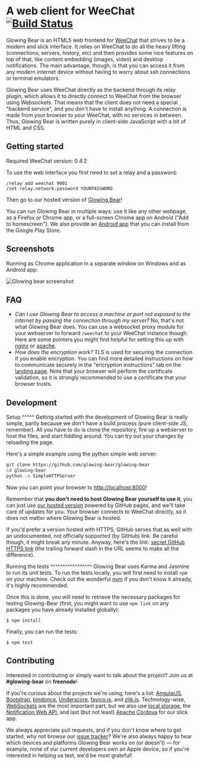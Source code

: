 A web client for WeeChat [![Build Status](https://api.travis-ci.org/glowing-bear/glowing-bear.png)](https://travis-ci.org/glowing-bear/glowing-bear?branch=master)
========================

Glowing Bear is an HTML5 web frontend for [WeeChat](http://weechat.org) that strives to be a modern and slick interface. It relies on WeeChat to do all the heavy lifting (connections, servers, history, etc) and then provides some nice features on top of that, like content embedding (images, video) and desktop notifications. The main advantage, though, is that you can access it from any modern internet device without having to worry about ssh connections or terminal emulators.

Glowing Bear uses WeeChat directly as the backend through its relay plugin, which allows it to directly connect to WeeChat from the browser using Websockets. That means that the client does not need a special "backend service", and you don't have to install anything. A connection is made from your browser to your WeeChat, with no services in between. Thus, Glowing Bear is written purely in client-side JavaScript with a bit of HTML and CSS.

Getting started
---------------

Required WeeChat version: 0.4.2

To use the web interface you first need to set a relay and a password:

	/relay add weechat 9001
	/set relay.network.password YOURPASSWORD

Then go to our hosted version of [Glowing Bear](http://www.glowing-bear.org)!

You can run Glowing Bear in multiple ways: use it like any other webpage, as a Firefox or Chrome app, or a full-screen Chrome app on Android ("Add to homescreen"). We also provide an [Android app](https://play.google.com/store/apps/details?id=com.glowing_bear) that you can install from the Google Play Store.

Screenshots
-----------
Running as Chrome application in a separate window on Windows and as Android app:

![Glowing bear screenshot](https://4z2.de/glowingbear.png)

FAQ
---

- *Can I use Glowing Bear to access a machine or port not exposed to the internet by passing the connection through my server?* No, that's not what Glowing Bear does. You can use a websocket proxy module for your webserver to forward `/weechat` to your WeeChat instance though. Here are some pointers you might find helpful for setting this up with [nginx](http://nginx.com/blog/websocket-nginx/) or [apache](https://httpd.apache.org/docs/2.4/mod/mod_proxy_wstunnel.html).
- *How does the encryption work?* TLS is used for securing the connection if you enable encryption. You can find more detailed instructions on how to communicate securely in the "encryption instructions" tab on the [landing page](http://www.glowing-bear.org). Note that your browser will perform the certificate validation, so it is strongly recommended to use a certificate that your browser trusts.

Development
-----------

Setup
^^^^^
Getting started with the development of Glowing Bear is really simple, partly because we don't have a build process (pure client-side JS, remember). All you have to do is clone the repository, fire up a webserver to host the files, and start fiddling around. You can try out your changes by reloading the page.

Here's a simple example using the python simple web server:
```bash
git clone https://github.com/glowing-bear/glowing-bear
cd glowing-bear
python -m SimpleHTTPServer
```

Now you can point your browser to [http://localhost:8000](http://localhost:8000)!

Remember that **you don't need to host Glowing Bear yourself to use it**, you can just use [our hosted version](http://www.glowing-bear.org) powered by GitHub pages, and we'll take care of updates for you. Your browser connects to WeeChat directly, so it does not matter where Glowing Bear is hosted.

If you'd prefer a version hosted with HTTPS, GitHub serves that as well with an undocumented, not officially supported (by GitHub) link. Be careful though, it might break any minute. Anyway, here's the link: [secret GitHub HTTPS link](https://glowing-bear.github.io/glowing-bear/) (the trailing forward slash in the URL seems to make all the difference).

Running the tests
^^^^^^^^^^^^^^^^^
Glowing Bear uses Karma and Jasmine to run its unit tests. To run the tests locally, you will first need to install `npm` on your machine. Check out the wonderful [nvm](https://github.com/creationix/nvm) if you don't know it already, it's highly recommended.

Once this is done, you will need to retrieve the necessary packages for testing Glowing-Bear (first, you might want to use `npm link` on any packages you have already installed globally):

`$ npm install`

Finally, you can run the tests:

`$ npm test`


Contributing
------------

Interested in contributing or simply want to talk about the project? Join us at **#glowing-bear** on **freenode**!

If you're curious about the projects we're using, here's a list: [AngularJS](https://angularjs.org/), [Bootstrap](http://getbootstrap.com/), [bindonce](https://github.com/Pasvaz/bindonce), [Underscore](http://underscorejs.org/), [favico.js](http://lab.ejci.net/favico.js/), and [zlib.js](https://github.com/imaya/zlib.js). Technology-wise, [WebSockets](http://en.wikipedia.org/wiki/WebSocket) are the most important part, but we also use [local storage](https://developer.mozilla.org/en-US/docs/Web/Guide/API/DOM/Storage#localStorage), the [Notification Web API](https://developer.mozilla.org/en/docs/Web/API/notification), and last (but not least) [Apache Cordova](https://cordova.apache.org/) for our slick app.

We always appreciate pull requests, and if you don't know where to get started, why not browse our [issue tracker](https://github.com/glowing-bear/glowing-bear/issues)? We're also always happy to hear which devices and platforms Glowing Bear works on (or doesn't) — for example, none of our current developers own an Apple device, so if you're interested in helping us test, we'd be most grateful!
